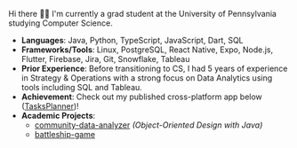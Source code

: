 Hi there 👋🏼 I'm currently a grad student at the University of Pennsylvania studying Computer Science.
- **Languages**: Java, Python, TypeScript, JavaScript, Dart, SQL
- **Frameworks/Tools**: Linux, PostgreSQL, React Native, Expo, Node.js, Flutter, Firebase, Jira, Git, Snowflake, Tableau
- **Prior Experience**: Before transitioning to CS, I had 5 years of experience in Strategy & Operations with a strong focus on Data Analytics using tools including SQL and Tableau.
- **Achievement**: Check out my published cross-platform app below ([TasksPlanner](https://github.com/sylviezhang37/TasksPlanner-App))! 
- **Academic Projects**: 
  - [community-data-analyzer](https://gitfront.io/r/sylviezhang/R2eXHNqqBQ4T/community-data-analyzer/) _(Object-Oriented Design with Java)_
  - [battleship-game](https://gitfront.io/r/sylviezhang/EEE2dSLnEia6/battleship-game/) 
